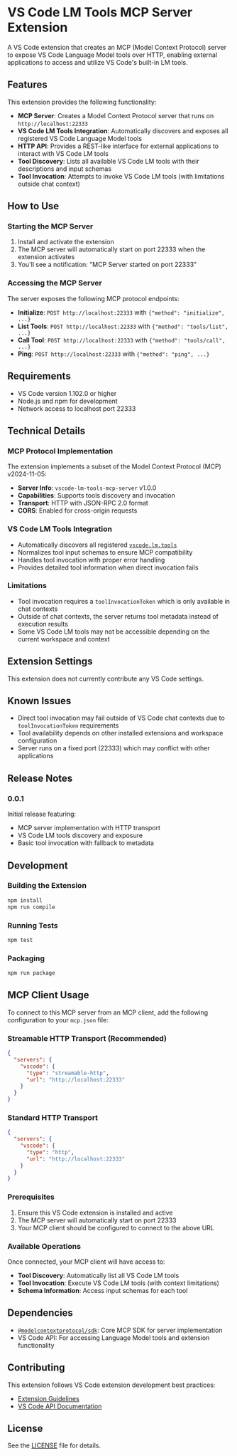 # VS Code LM Tools MCP Server Extension

A VS Code extension that creates an MCP (Model Context Protocol) server to expose VS Code Language Model tools over HTTP, enabling external applications to access and utilize VS Code's built-in LM tools.

## Features

This extension provides the following functionality:

- **MCP Server**: Creates a Model Context Protocol server that runs on `http://localhost:22333`
- **VS Code LM Tools Integration**: Automatically discovers and exposes all registered VS Code Language Model tools
- **HTTP API**: Provides a REST-like interface for external applications to interact with VS Code LM tools
- **Tool Discovery**: Lists all available VS Code LM tools with their descriptions and input schemas
- **Tool Invocation**: Attempts to invoke VS Code LM tools (with limitations outside chat context)

## How to Use

### Starting the MCP Server

1. Install and activate the extension
2. The MCP server will automatically start on port 22333 when the extension activates
3. You'll see a notification: "MCP Server started on port 22333"

### Accessing the MCP Server

The server exposes the following MCP protocol endpoints:

- **Initialize**: `POST http://localhost:22333` with `{"method": "initialize", ...}`
- **List Tools**: `POST http://localhost:22333` with `{"method": "tools/list", ...}`
- **Call Tool**: `POST http://localhost:22333` with `{"method": "tools/call", ...}`
- **Ping**: `POST http://localhost:22333` with `{"method": "ping", ...}`


## Requirements

- VS Code version 1.102.0 or higher
- Node.js and npm for development
- Network access to localhost port 22333

## Technical Details

### MCP Protocol Implementation

The extension implements a subset of the Model Context Protocol (MCP) v2024-11-05:

- **Server Info**: `vscode-lm-tools-mcp-server` v1.0.0
- **Capabilities**: Supports tools discovery and invocation
- **Transport**: HTTP with JSON-RPC 2.0 format
- **CORS**: Enabled for cross-origin requests

### VS Code LM Tools Integration

- Automatically discovers all registered [`vscode.lm.tools`](src/extension.ts:194)
- Normalizes tool input schemas to ensure MCP compatibility
- Handles tool invocation with proper error handling
- Provides detailed tool information when direct invocation fails

### Limitations

- Tool invocation requires a `toolInvocationToken` which is only available in chat contexts
- Outside of chat contexts, the server returns tool metadata instead of execution results
- Some VS Code LM tools may not be accessible depending on the current workspace and context

## Extension Settings

This extension does not currently contribute any VS Code settings.

## Known Issues

- Direct tool invocation may fail outside of VS Code chat contexts due to `toolInvocationToken` requirements
- Tool availability depends on other installed extensions and workspace configuration
- Server runs on a fixed port (22333) which may conflict with other applications

## Release Notes

### 0.0.1

Initial release featuring:
- MCP server implementation with HTTP transport
- VS Code LM tools discovery and exposure
- Basic tool invocation with fallback to metadata

## Development

### Building the Extension

```bash
npm install
npm run compile
```

### Running Tests

```bash
npm test
```

### Packaging

```bash
npm run package
```

## MCP Client Usage

To connect to this MCP server from an MCP client, add the following configuration to your `mcp.json` file:

### Streamable HTTP Transport (Recommended)

```json
{
  "servers": {
    "vscode": {
      "type": "streamable-http",
      "url": "http://localhost:22333"
    }
  }
}
```

### Standard HTTP Transport

```json
{
  "servers": {
    "vscode": {
      "type": "http",
      "url": "http://localhost:22333"
    }
  }
}
```

### Prerequisites

1. Ensure this VS Code extension is installed and active
2. The MCP server will automatically start on port 22333
3. Your MCP client should be configured to connect to the above URL

### Available Operations

Once connected, your MCP client will have access to:
- **Tool Discovery**: Automatically list all VS Code LM tools
- **Tool Invocation**: Execute VS Code LM tools (with context limitations)
- **Schema Information**: Access input schemas for each tool

## Dependencies

- [`@modelcontextprotocol/sdk`](package.json:52): Core MCP SDK for server implementation
- VS Code API: For accessing Language Model tools and extension functionality

## Contributing

This extension follows VS Code extension development best practices:

* [Extension Guidelines](https://code.visualstudio.com/api/references/extension-guidelines)
* [VS Code API Documentation](https://code.visualstudio.com/api)

## License

See the [LICENSE](LICENSE) file for details.
